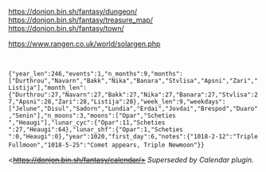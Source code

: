 ---
---

<https://donjon.bin.sh/fantasy/dungeon/>
<https://donjon.bin.sh/fantasy/treasure_map/>
<https://donjon.bin.sh/fantasy/town/>

<https://www.rangen.co.uk/world/solargen.php>

 

`{"year_len":246,"events":1,"n_months":9,"months":["Durthrou","Navarn","Bakk","Nika","Banara","Stvlisa","Apsni","Zari","Listija"],"month_len":{"Durthrou":27,"Navarn":27,"Bakk":27,"Nika":27,"Banara":27,"Stvlisa":27,"Apsni":28,"Zari":28,"Listija":28},"week_len":9,"weekdays":["Jelune","Disul","Sadorn","Lundia","Erdai","Jovdai","Brespod","Duaro","Senin"],"n_moons":3,"moons":["Opar","Scheties ","Heaugi"],"lunar_cyc":{"Opar":11,"Scheties ":27,"Heaugi":64},"lunar_shf":{"Opar":1,"Scheties ":0,"Heaugi":0},"year":1020,"first_day":6,"notes":{"1018-2-12":"Triple Fullmoon","1018-5-25":"Comet appears, Triple Newmoon"}}`
 

\<~~https://donjon.bin.sh/fantasy/calendar/>~~
*Superseded by Calendar plugin.*
